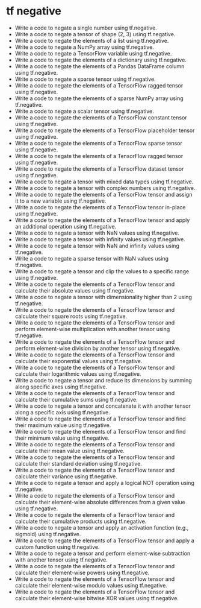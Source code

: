 # tf negative

- Write a code to negate a single number using tf.negative.
- Write a code to negate a tensor of shape (2, 3) using tf.negative.
- Write a code to negate the elements of a list using tf.negative.
- Write a code to negate a NumPy array using tf.negative.
- Write a code to negate a TensorFlow variable using tf.negative.
- Write a code to negate the elements of a dictionary using tf.negative.
- Write a code to negate the elements of a Pandas DataFrame column using tf.negative.
- Write a code to negate a sparse tensor using tf.negative.
- Write a code to negate the elements of a TensorFlow ragged tensor using tf.negative.
- Write a code to negate the elements of a sparse NumPy array using tf.negative.
- Write a code to negate a scalar tensor using tf.negative.
- Write a code to negate the elements of a TensorFlow constant tensor using tf.negative.
- Write a code to negate the elements of a TensorFlow placeholder tensor using tf.negative.
- Write a code to negate the elements of a TensorFlow sparse tensor using tf.negative.
- Write a code to negate the elements of a TensorFlow ragged tensor using tf.negative.
- Write a code to negate the elements of a TensorFlow dataset tensor using tf.negative.
- Write a code to negate a tensor with mixed data types using tf.negative.
- Write a code to negate a tensor with complex numbers using tf.negative.
- Write a code to negate the elements of a TensorFlow tensor and assign it to a new variable using tf.negative.
- Write a code to negate the elements of a TensorFlow tensor in-place using tf.negative.
- Write a code to negate the elements of a TensorFlow tensor and apply an additional operation using tf.negative.
- Write a code to negate a tensor with NaN values using tf.negative.
- Write a code to negate a tensor with infinity values using tf.negative.
- Write a code to negate a tensor with NaN and infinity values using tf.negative.
- Write a code to negate a sparse tensor with NaN values using tf.negative.
- Write a code to negate a tensor and clip the values to a specific range using tf.negative.
- Write a code to negate the elements of a TensorFlow tensor and calculate their absolute values using tf.negative.
- Write a code to negate a tensor with dimensionality higher than 2 using tf.negative.
- Write a code to negate the elements of a TensorFlow tensor and calculate their square roots using tf.negative.
- Write a code to negate the elements of a TensorFlow tensor and perform element-wise multiplication with another tensor using tf.negative.
- Write a code to negate the elements of a TensorFlow tensor and perform element-wise division by another tensor using tf.negative.
- Write a code to negate the elements of a TensorFlow tensor and calculate their exponential values using tf.negative.
- Write a code to negate the elements of a TensorFlow tensor and calculate their logarithmic values using tf.negative.
- Write a code to negate a tensor and reduce its dimensions by summing along specific axes using tf.negative.
- Write a code to negate the elements of a TensorFlow tensor and calculate their cumulative sums using tf.negative.
- Write a code to negate a tensor and concatenate it with another tensor along a specific axis using tf.negative.
- Write a code to negate the elements of a TensorFlow tensor and find their maximum value using tf.negative.
- Write a code to negate the elements of a TensorFlow tensor and find their minimum value using tf.negative.
- Write a code to negate the elements of a TensorFlow tensor and calculate their mean value using tf.negative.
- Write a code to negate the elements of a TensorFlow tensor and calculate their standard deviation using tf.negative.
- Write a code to negate the elements of a TensorFlow tensor and calculate their variance using tf.negative.
- Write a code to negate a tensor and apply a logical NOT operation using tf.negative.
- Write a code to negate the elements of a TensorFlow tensor and calculate their element-wise absolute differences from a given value using tf.negative.
- Write a code to negate the elements of a TensorFlow tensor and calculate their cumulative products using tf.negative.
- Write a code to negate a tensor and apply an activation function (e.g., sigmoid) using tf.negative.
- Write a code to negate the elements of a TensorFlow tensor and apply a custom function using tf.negative.
- Write a code to negate a tensor and perform element-wise subtraction with another tensor using tf.negative.
- Write a code to negate the elements of a TensorFlow tensor and calculate their element-wise powers using tf.negative.
- Write a code to negate the elements of a TensorFlow tensor and calculate their element-wise modulo values using tf.negative.
- Write a code to negate the elements of a TensorFlow tensor and calculate their element-wise bitwise XOR values using tf.negative.